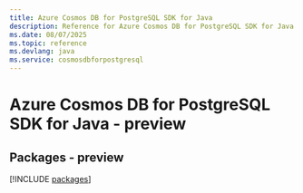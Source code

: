 ```yaml
---
title: Azure Cosmos DB for PostgreSQL SDK for Java
description: Reference for Azure Cosmos DB for PostgreSQL SDK for Java
ms.date: 08/07/2025
ms.topic: reference
ms.devlang: java
ms.service: cosmosdbforpostgresql
---
```

# Azure Cosmos DB for PostgreSQL SDK for Java - preview
## Packages - preview
[!INCLUDE [packages](cosmos-db-for-postgresql-index.md)]